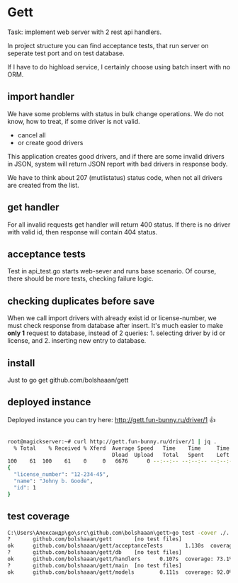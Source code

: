 # Gett

Task: implement web server with 2 rest api handlers.

In project structure you can find acceptance tests, that run server on
seperate test port and on test database.

If I have to do highload service, I certainly choose using batch insert
with no ORM.

## import handler

We have some problems with status in bulk change operations.
We do not know, how to treat, if some driver is not valid.
- cancel all
- or create good drivers

This application creates good drivers, and if there are some invalid
drivers in JSON, system will return JSON report with bad drivers in
response body.

We have to think about 207 (mutlistatus) status code, when not
all drivers are created
from the list.

## get handler
For all invalid requests get handler will return 400 status.
If there is no driver with valid id, then response will contain 404 status.

## acceptance tests
Test in api_test.go starts web-sever and runs base scenario.
Of course, there should be more tests, checking failure logic.

## checking duplicates before save

When we call import drivers with already exist id or license-number,
we must check response from database after insert. It's much easier to
make **only 1** request to database, instead of 2 queries: 1. selecting driver by id or
license, and 2. inserting new entry to database.

## install

Just to go get github.com/bolshaaan/gett

## deployed instance

Deployed instance you can try here:
http://gett.fun-bunny.ru/driver/1
:+1:

```bash

root@magickserver:~# curl http://gett.fun-bunny.ru/driver/1 | jq .
  % Total    % Received % Xferd  Average Speed   Time    Time     Time  Current
                                 Dload  Upload   Total   Spent    Left  Speed
100    61  100    61    0     0   6676      0 --:--:-- --:--:-- --:--:--  6777
{
  "license_number": "12-234-45",
  "name": "Johny b. Goode",
  "id": 1
}

```


## test coverage

```bash
C:\Users\Александр\go\src\github.com\bolshaaan\gett>go test -cover ./...
?       github.com/bolshaaan/gett       [no test files]
ok      github.com/bolshaaan/gett/acceptanceTests       1.130s  coverage: 0.0% of statements
?       github.com/bolshaaan/gett/db    [no test files]
ok      github.com/bolshaaan/gett/handlers      0.107s  coverage: 73.1% of statements
?       github.com/bolshaaan/gett/main  [no test files]
ok      github.com/bolshaaan/gett/models        0.111s  coverage: 92.0% of statements

```




